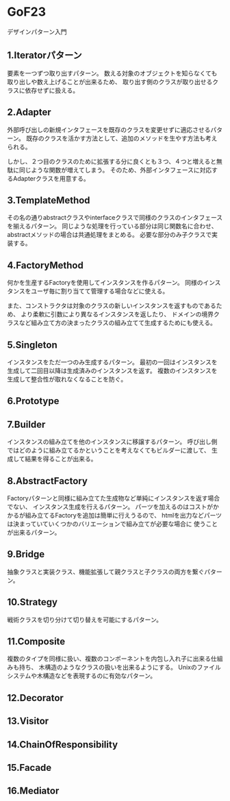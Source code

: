 # GoF23
デザインパターン入門

## 1.Iteratorパターン
要素を一つずつ取り出すパターン。
数える対象のオブジェクトを知らなくても取り出しや数え上げることが出来るため、
取り出す側のクラスが取り出せるクラスに依存せずに扱える。

## 2.Adapter
外部呼び出しの新規インタフェースを既存のクラスを変更せずに適応させるパターン。
既存のクラスを活かす方法として、追加のメソッドを生やす方法も考えられる。

しかし、２つ目のクラスのために拡張する分に良くとも３つ、４つと増えると無駄に同じような関数が増えてしまう。
そのため、外部インタフェースに対応するAdapterクラスを用意する。

## 3.TemplateMethod
その名の通りabstractクラスやinterfaceクラスで同様のクラスのインタフェースを揃えるパターン。
同じような処理を行っている部分は同じ関数名に合わせ、abstractメソッドの場合は共通処理をまとめる。
必要な部分のみ子クラスで実装する。

## 4.FactoryMethod
何かを生産するFactoryを使用してインスタンスを作るパターン。
同様のインスタンスをユーザ毎に割り当てて管理する場合などに使える。

また、コンストラクタは対象のクラスの新しいインスタンスを返すものであるため、
より柔軟に引数により異なるインスタンスを返したり、
ドメインの境界クラスなど組み立て方の決まったクラスの組み立てて生成するためにも使える。

## 5.Singleton
インスタンスをただ一つのみ生成するパターン。
最初の一回はインスタンスを生成して二回目以降は生成済みのインスタンスを返す。
複数のインスタンスを生成して整合性が取れなくなることを防ぐ。

## 6.Prototype

## 7.Builder
インスタンスの組み立てを他のインスタンスに移譲するパターン。
呼び出し側ではどのように組み立てるかということを考えなくてもビルダーに渡して、
生成して結果を得ることが出来る。

## 8.AbstractFactory
Factoryパターンと同様に組み立てた生成物など単純にインスタンスを返す場合でない、
インスタンス生成を行えるパターン。
パーツを加えるのはコストがかかるが組み立てるFactoryを追加は簡単に行えうるので、
htmlを出力などパーツは決まっていていくつかのバリエーションで組み立てが必要な場合に
使うことが出来るパターン。

## 9.Bridge
抽象クラスと実装クラス、機能拡張して親クラスと子クラスの両方を繋ぐパターン。

## 10.Strategy
戦術クラスを切り分けて切り替えを可能にするパターン。

## 11.Composite
複数のタイプを同様に扱い、複数のコンポーネントを内包し入れ子に出来る仕組みも持ち、
木構造のようなクラスの扱いを出来るようにする。
Unixのファイルシステムや木構造などを表現するのに有効なパターン。

## 12.Decorator

## 13.Visitor

## 14.ChainOfResponsibility

## 15.Facade

## 16.Mediator

